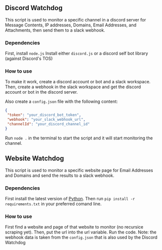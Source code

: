 ## Discord Watchdog
 This script is used to monitor a specific channel in a discord server for Message Contents, IP addresses, Domains, Email Addresses, and Attachments, then send them to a slack webhook.
### Dependencies
 First, install `node.js`
 Install either `discord.js` or a discord self bot library (against Discord's TOS)
### How to use
 To make it work, create a discord account or bot and a slack workspace.
 Then, create a webhook in the slack workspace and get the discord account or bot in the discord server.

 Also create a `config.json` file with the following content:
 ```json
 {
  "token": "your_discord_bot_token",
  "webhook": "your_slack_webhook_url",
  "channelId": "your_discord_channel_id"
 }
 ```

 Run `node .` in the terminal to start the script and it will start monitoring the channel.

 ## Website Watchdog
 This script is used to monitor a specific website page for Email Addresses and Domains and send the results to a slack webhook.
 ### Dependencies
 First install the latest version of [Python](https://www.python.org/).
 Then run `pip install -r requirements.txt` in your preferred comand line.
 ### How to use
 First find a website and page of that website to monitor (no recursice scraping yet).
 Then, put the url into the url variable.
 Run the code.
 Note: the webhook data is taken from the `config.json` that is also used by the Discord Watchdog